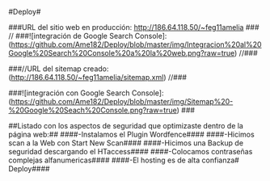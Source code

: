 #Deploy#

###URL del sitio web en producción: http://186.64.118.50/~feg11amelia ###
//
###![integración de Google Search Console]: (https://github.com/Ame182/Deploy/blob/master/img/Integracion%20al%20Google%20Search%20Console%20a%20la%20web.png?raw=true) //###

###//URL del sitemap creado: (http://186.64.118.50/~feg11amelia/sitemap.xml) //###


###![integración con Google Search Console]: (https://github.com/Ame182/Deploy/blob/master/img/Sitemap%20-%20Google%20Seach%20Console.png?raw=true) ###


##Listado con los aspectos de seguridad que optimizaste dentro de la página web:##
####-Instalamos el Plugin Wordfence####
####-Hicimos scan a la Web con Start New Scan####
####-Hicimos una Backup de seguridad descargando el HTaccess####
####-Colocamos contraseñas complejas alfanumericas####
####-El hosting es de alta confianza# Deploy####

